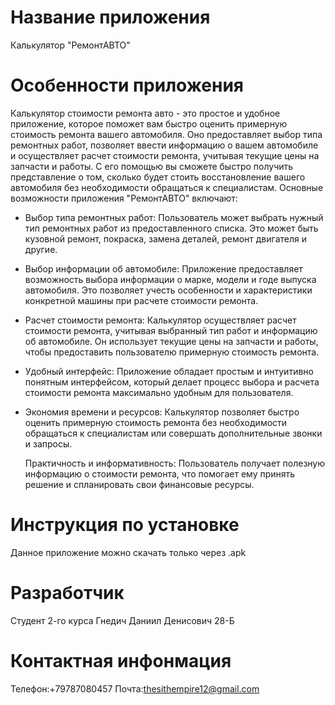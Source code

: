 # Название приложения
Калькулятор "РемонтАВТО"

# Особенности приложения
Калькулятор стоимости ремонта авто - это простое и удобное приложение, которое поможет вам быстро оценить примерную стоимость ремонта вашего автомобиля. Оно предоставляет выбор типа ремонтных работ, позволяет ввести информацию о вашем автомобиле и осуществляет расчет стоимости ремонта, учитывая текущие цены на запчасти и работы. С его помощью вы сможете быстро получить представление о том, сколько будет стоить восстановление вашего автомобиля без необходимости обращаться к специалистам.
Основные возможности приложения "РемонтАВТО" включают:

- Выбор типа ремонтных работ: Пользователь может выбрать нужный тип ремонтных работ из предоставленного списка. Это может быть кузовной ремонт, покраска, замена деталей, ремонт двигателя и другие.

- Выбор информации об автомобиле: Приложение предоставляет возможность выбора информации о марке, модели и годе выпуска автомобиля. Это позволяет учесть особенности и характеристики конкретной машины при расчете стоимости ремонта.

- Расчет стоимости ремонта: Калькулятор осуществляет расчет стоимости ремонта, учитывая выбранный тип работ и информацию об автомобиле. Он использует текущие цены на запчасти и работы, чтобы предоставить пользователю примерную стоимость ремонта.
    
- Удобный интерфейс: Приложение обладает простым и интуитивно понятным интерфейсом, который делает процесс выбора и расчета стоимости ремонта максимально удобным для пользователя.

- Экономия времени и ресурсов: Калькулятор позволяет быстро оценить примерную стоимость ремонта без необходимости обращаться к специалистам или совершать дополнительные звонки и запросы.

    Практичность и информативность: Пользователь получает полезную информацию о стоимости ремонта, что помогает ему принять решение и спланировать свои финансовые ресурсы.
  
# Инструкция по установке
Данное приложение можно скачать только через .apk

# Разработчик
Студент 2-го курса Гнедич Даниил Денисович 28-Б
# Контактная инфонмация
Телефон:+79787080457
Почта:thesithempire12@gmail.com
